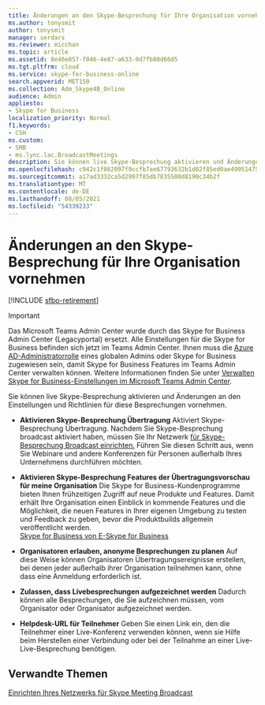 ```yaml
---
title: Änderungen an den Skype-Besprechung für Ihre Organisation vornehmen
ms.author: tonysmit
author: tonysmit
manager: serdars
ms.reviewer: micchan
ms.topic: article
ms.assetid: 8e46e857-f046-4e87-a633-0d7fb88d66d5
ms.tgt.pltfrm: cloud
ms.service: skype-for-business-online
search.appverid: MET150
ms.collection: Adm_Skype4B_Online
audience: Admin
appliesto:
- Skype for Business
localization_priority: Normal
f1.keywords:
- CSH
ms.custom:
- SMB
- ms.lync.lac.BroadcastMeetings
description: Sie können live Skype-Besprechung aktivieren und Änderungen an den Einstellungen und Richtlinien für diese Besprechungen vornehmen.
ms.openlocfilehash: c942c1f862097f9ccfb7ae67793632b1d02f85ed0ae4995147512698ab54e480
ms.sourcegitcommit: a17ad3332ca5d2997f85db7835500d8190c34b2f
ms.translationtype: MT
ms.contentlocale: de-DE
ms.lasthandoff: 08/05/2021
ms.locfileid: "54339233"
---
```

# <a name="make-changes-to-skype-meeting-broadcast-settings-for-your-organization"></a>Änderungen an den Skype-Besprechung für Ihre Organisation vornehmen

[!INCLUDE [sfbo-retirement](../../Hub/includes/sfbo-retirement.md)]

> [!IMPORTANT]
> Das Microsoft Teams Admin Center wurde durch das Skype for Business Admin Center (Legacyportal) ersetzt. Alle Einstellungen für die Skype for Business befinden sich jetzt im Teams Admin Center. Ihnen muss die [Azure AD-Administratorrolle](/azure/active-directory/roles/permissions-reference) eines globalen Admins oder Skype for Business zugewiesen sein, damit Skype for Business Features im Teams Admin Center verwalten können. Weitere Informationen finden Sie unter [Verwalten Skype for Business-Einstellungen im Microsoft Teams Admin Center](/MicrosoftTeams/skype-for-business-settings?bc=%2fskypeforbusiness%2fbreadcrumb%2ftoc.json&toc=%2fskypeforbusiness%2fsfbotoc%2ftoc.json).

Sie können live Skype-Besprechung aktivieren und Änderungen an den Einstellungen und Richtlinien für diese Besprechungen vornehmen.
  
- **Aktivieren Skype-Besprechung Übertragung** Aktiviert Skype-Besprechung Übertragung. Nachdem Sie Skype-Besprechung broadcast aktiviert haben, müssen Sie Ihr Netzwerk [für Skype-Besprechung Broadcast einrichten.](set-up-your-network-for-skype-meeting-broadcast.md) Führen Sie diesen Schritt aus, wenn Sie Webinare und andere Konferenzen für Personen außerhalb Ihres Unternehmens durchführen möchten. 
    
- **Aktivieren Skype-Besprechung Features der Übertragungsvorschau für meine Organisation** Die Skype for Business-Kundenprogramme bieten Ihnen frühzeitigen Zugriff auf neue Produkte und Features. Damit erhält Ihre Organisation einen Einblick in kommende Features und die Möglichkeit, die neuen Features in Ihrer eigenen Umgebung zu testen und Feedback zu geben, bevor die Produktbuilds allgemein veröffentlicht werden.<br/>[Skype for Business von E-Skype for Business](https://www.skypepreview.com/)
    
- **Organisatoren erlauben, anonyme Besprechungen zu planen** Auf diese Weise können Organisatoren Übertragungsereignisse erstellen, bei denen jeder außerhalb ihrer Organisation teilnehmen kann, ohne dass eine Anmeldung erforderlich ist.
    
- **Zulassen, dass Livebesprechungen aufgezeichnet werden** Dadurch können alle Besprechungen, die Sie aufzeichnen müssen, vom Organisator oder Organisator aufgezeichnet werden.
    
- **Helpdesk-URL für Teilnehmer** Geben Sie einen Link ein, den die Teilnehmer einer Live-Konferenz verwenden können, wenn sie Hilfe beim Herstellen einer Verbindung oder bei der Teilnahme an einer Live-Live-Besprechung benötigen.
    
## <a name="related-topics"></a>Verwandte Themen

[Einrichten Ihres Netzwerks für Skype Meeting Broadcast](set-up-your-network-for-skype-meeting-broadcast.md)

  
